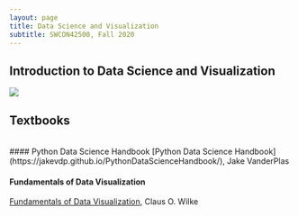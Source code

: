 ```yaml
---
layout: page
title: Data Science and Visualization
subtitle: SWCON42500, Fall 2020	
---
```


## Introduction to Data Science and Visualization
[![](http://img.youtube.com/vi/KJR_c4j_x94/0.jpg)](http://www.youtube.com/watch?v=KJR_c4j_x94 "Introduction to Data Science and Visualization")


## Textbooks
<br />
#### Python Data Science Handbook
[Python Data Science Handbook](https://jakevdp.github.io/PythonDataScienceHandbook/), Jake VanderPlas

#### Fundamentals of Data Visualization
[Fundamentals of Data Visualization](https://serialmentor.com/dataviz/), Claus O. Wilke
